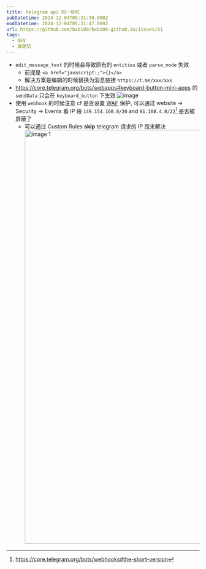 ```yaml
---
title: telegram api 的一些坑
pubDatetime: 2024-12-04T05:31:39.000Z
modDatetime: 2024-12-04T05:31:47.000Z
url: https://github.com/bxb100/bxb100.github.io/issues/61
tags:
  - DEV
  - 就是玩
---
```


- `edit_message_text` 的时候会导致原有的 `entities` 或者 `parse_mode` 失效
  - 前提是 `<a href="javascript:;">{}</a>`
  - 解决方案是编辑的时候替换为消息链接 `https://t.me/xxx/xxx`
- https://core.telegram.org/bots/webapps#keyboard-button-mini-apps 的 `sendData` 只会在 `keyboard_button` 下生效
  ![image](https://github.com/user-attachments/assets/ab48cc42-3b42-4305-b8ac-115bea0c3bfb)
- 使用 `webhook` 的时候注意 cf 是否设置 [WAF](https://developers.cloudflare.com/waf/) 保护, 可以通过 website → Security → Events 看 IP 段 `149.154.160.0/20` and `91.108.4.0/22`[^1] 是否被屏蔽了
  - 可以通过 Custom Rules **skip** telegram 请求的 IP 段来解决
      <img width="1077" alt="image 1" src="https://github.com/user-attachments/assets/f0d383be-35f0-4e14-9481-eb59e24276c5">

[^1]: https://core.telegram.org/bots/webhooks#the-short-version
